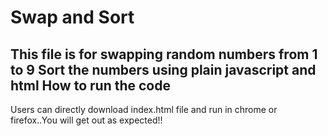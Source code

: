 # Swap and Sort
This file is for swapping random numbers from 1 to 9
Sort the numbers using plain javascript and html
How to run the code
---------------------
Users can directly download index.html file and run in chrome or firefox..You will get out as expected!!
